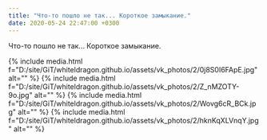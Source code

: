 ```yaml
---
title: "Что-то пошло не так... Короткое замыкание."
date: 2020-05-24 22:47:00 +0300
---
```


Что-то пошло не так... Короткое замыкание.


{% include media.html f="D:/site/GiT/whiteldragon.github.io/assets/vk_photos/2/0j8S0I6FApE.jpg" alt="" %}
{% include media.html f="D:/site/GiT/whiteldragon.github.io/assets/vk_photos/2/Z_nMZOTY-9o.jpg" alt="" %}
{% include media.html f="D:/site/GiT/whiteldragon.github.io/assets/vk_photos/2/Wovg6cR_BCk.jpg" alt="" %}
{% include media.html f="D:/site/GiT/whiteldragon.github.io/assets/vk_photos/2/hknKqXLVnqY.jpg" alt="" %}
